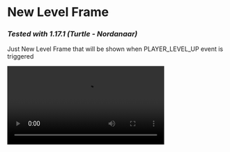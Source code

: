 <p align="center">

# New Level Frame

### _Tested with 1.17.1 (Turtle - Nordanaar)_

Just New Level Frame that will be shown when PLAYER_LEVEL_UP event is triggered

<video src='vid.mp4' width=360/>


## How to install
(1) Download THIS archive;  
(2) Extract `NewLevelFrame-master` folder to your `Interface/AddOns` folder;  
(3) Remove `-master` from folder name;  
(4) Enjoy!  

</p>